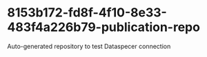 # 8153b172-fd8f-4f10-8e33-483f4a226b79-publication-repo
Auto-generated repository to test Dataspecer connection
